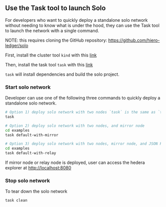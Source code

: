 ## Use the Task tool to launch Solo

For developers who want to quickly deploy a standalone solo network without needing to know what is under the hood,
they can use the Task tool to launch the network with a single command.

NOTE: this requires cloning the GitHub repository: <https://github.com/hiero-ledger/solo>

First, install the cluster tool `kind` with this [link](https://kind.sigs.k8s.io/docs/user/quick-start#installation)

Then, install the task tool `task` with this [link](https://taskfile.dev/installation/)

`task` will install dependencies and build the solo project.

### Start solo network

Developer can use one of the following three commands to quickly deploy a standalone solo network.

```bash
# Option 1) deploy solo network with two nodes `task` is the same as `task default`
task

# Option 2) deploy solo network with two nodes, and mirror node
cd examples
task default-with-mirror

# Option 3) deploy solo network with two nodes, mirror node, and JSON RPC relay
cd examples
task default-with-relay
```

If mirror node or relay node is deployed, user can access the hedera explorer at <http://localhost:8080>

### Stop solo network

To tear down the solo network

```bash
task clean
```
